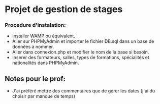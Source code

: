 # Projet de gestion de stages
### Procedure d'instalation:
- Installer WAMP ou équivalent.
- Aller sur PHPMyAdmin et importer le fichier DB.sql dans un base de données à nommer.
- Aller dans connexion.php et modifier le nom de la base si besoin.
- Inserer des formateurs, salles, types de formations, spécialités et nationalités dans PHPMyAdmin.
## Notes pour le prof:
- J'ai préféré mettre des commentaires que de gerer les dates (j'ai du choisir par manque de temps)